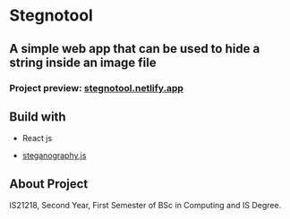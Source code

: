 # Stegnotool

## A simple web app that can be used to hide a string inside an image file

### Project preview: [stegnotool.netlify.app](https://stegnotool.netlify.app)

## Build with

* React js

* [steganography.js](https://www.peter-eigenschink.at/projects/steganographyjs/)

## About Project

IS21218, Second Year, First Semester of BSc in Computing and IS Degree.
